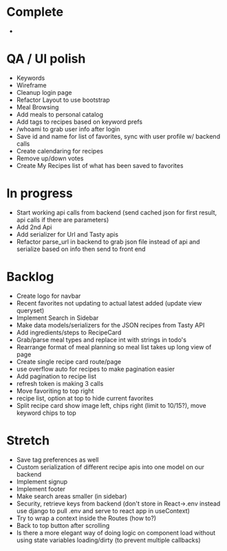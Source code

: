 # Complete
- 

# QA / UI polish
- Keywords
- Wireframe
- Cleanup login page
- Refactor Layout to use bootstrap <Container>
- Meal Browsing
- Add meals to personal catalog
- Add tags to recipes based on keyword prefs
- /whoami to grab user info after login
- Save id and name for list of favorites, sync with user profile w/ backend calls
- Create calendaring for recipes
- Remove up/down votes
- Create My Recipes list of what has been saved to favorites

# In progress
- Start working api calls from backend (send cached json for first result, api calls if there are parameters)
- Add 2nd Api
- Add serializer for Url and Tasty apis
- Refactor parse_url in backend to grab json file instead of api and serialize based on info then send to front end

# Backlog
- Create logo for navbar
- Recent favorites not updating to actual latest added (update view queryset)
- Implement Search in Sidebar
- Make data models/serializers for the JSON recipes from Tasty API
- Add ingredients/steps to RecipeCard
- Grab/parse meal types and replace int with strings in todo's
- Rearrange format of meal planning so meal list takes up long view of page
- Create single recipe card route/page
- use overflow auto for recipes to make pagination easier
- Add pagination to recipe list
- refresh token is making 3 calls
- Move favoriting to top right
- recipe list, option at top to hide current favorites
- Split recipe card show image left, chips right (limit to 10/15?), move keyword chips to top

# Stretch
- Save tag preferences as well
- Custom serialization of different recipe apis into one model on our backend
- Implement signup
- Implement footer
- Make search areas smaller (in sidebar)
- Security, retrieve keys from backend (don't store in React->.env instead use django to pull .env and serve to react app in useContext)
- Try to wrap a context inside the Routes (how to?)
- Back to top button after scrolling
- Is there a more elegant way of doing logic on component load without using state variables loading/dirty (to prevent multiple callbacks)
